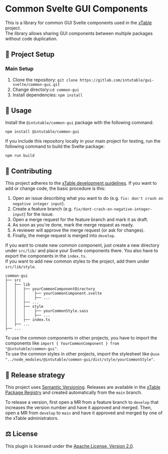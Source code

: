 # Common Svelte GUI Components

This is a library for common GUI Svelte components used in the [xTable][xTable] project.  
The library allows sharing GUI components between multiple packages without code duplication.

## 🔧 Project Setup
### Main Setup

1. Clone the repository: `git clone https://gitlab.com/intutable/gui-svelte/common-gui.git`
2. Change directory:`cd common-gui`
3. Install dependencies: `npm install`

## 🏃 Usage

Install the `@intutable/common-gui` package with the following command:

```
npm install @intutable/common-gui
```

If you include this repository locally in your main project for testing, run the following command to build the Svelte package:

```
npm run build
```

## 👥 Contributing
This project adheres to the [xTable development guidelines][development-guidelines]. If you want to add or change code, the basic procedure is this:

1. Open an issue describing what you want to do (e.g. `fix: don't crash on negative integer input`).
2. Create a feature branch (e.g. `fix/dont-crash-on-negative-integer-input`) for the issue.
3. Open a merge request for the feature branch and mark it as draft.
4. As soon as you're done, mark the merge request as ready.
5. A reviewer will approve the merge request (or ask for changes).
6. Finally, the merge request is merged into `develop`.

If you want to create new common component, just create a new directory under `src/lib/` and place your Svelte components there. You also have to export the components in the `index.ts`.  
If you want to add new common styles to the project, add them under `src/lib/style`.

    common-gui
    ├── src
    │   ├── lib
    │   │   ├── yourCommonComponentDirectory
    │   │   │    ├── yourCommonComponent.svelte
    │   │   │    ├── ...
    │   │   ├── ...
    │   │   ├── style
    │   │   │    ├── yourCommonStyle.sass
    │   │   │    ├── ...
    │   │   ├── index.ts
    │   ├── ...
    ├── ...

To use the common components in other projects, you have to import the components like `import { YourCommonComponent } from "@intutable/common-gui"`.  
To use the common styles in other projects, import the stylesheet like `@use "../node_modules/@intutable/common-gui/dist/style/yourCommonStyle"`.

## 🏁 Release strategy
This project uses [Semantic Versioning][semver]. Releases are available in the [xTable Package Registry][common-gui-packages] and created automatically from the `main` branch.

To release a version, first open a MR from a feature branch to `develop` that increases the version number and have it approved and merged. Then, open a MR from `develop` to `main` and have it approved and merged by one of the xTable administrators.

## ⚖️ License
This plugin is licensed under the [Apache License, Version 2.0][apache2].

[xTable]: https://gitlab.com/intutable
[development-guidelines]: https://intutable.gitlab.io/intutable/contributing/
[semver]: https://semver.org
[common-gui-packages]: https://gitlab.com/groups/intutable/-/packages?type=&orderBy=name&sort=desc&search[]=%40intutable%2Fcommon-gui&search[]=
[apache2]: https://www.apache.org/licenses/LICENSE-2.0
